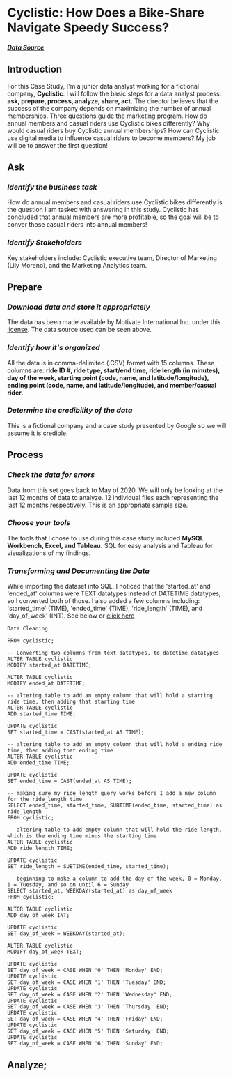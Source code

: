 # Cyclistic: How Does a Bike-Share Navigate Speedy Success?
#### ***[Data Source](https://divvy-tripdata.s3.amazonaws.com/index.html)***

## **Introduction**
For this Case Study, I'm a junior data analyst working for a fictional company, **Cyclistic**. I will follow the basic steps for a data analyst process: **ask, prepare, process, analyze, share, act.** The director believes that the success of the company depends on maximizing the number of annual memberships. Three questions guide the marketing program. How do annual members and casual riders use Cyclistic bikes differently? Why would casual riders buy Cyclistic annual memberships? How can Cyclistic use digital media to influence casual riders to become members? My job will be to answer the first question!

## **Ask**
### ***Identify the business task***
How do annual members and casual riders use Cyclistic bikes differently is the question I am tasked with answering in this study. Cyclistic has concluded that annual members are more profitable, so the goal will be to conver those casual riders into annual members!

### ***Identify Stakeholders***
Key stakeholders include: Cyclistic executive team, Director of Marketing (Lily Moreno), and the Marketing Analytics team.

## **Prepare**
### ***Download data and store it appropriately***
The data has been made available by Motivate International Inc. under this [license](https://ride.divvybikes.com/data-license-agreement). The data source used can be seen above.

### ***Identify how it's organized***
All the data is in comma-delimited (.CSV) format with 15 columns. These columns are: **ride ID #, ride type, start/end time, ride length (in minutes), day of the week, starting point (code, name, and latitude/longitude), ending point (code, name, and latitude/longitude), and member/casual rider**.

### ***Determine the credibility of the data***
This is a fictional company and a case study presented by Google so we will assume it is credible.

## Process
### ***Check the data for errors***
Data from this set goes back to May of 2020. We will only be looking at the last 12 months of data to analyze. 12 individual files each representing the last 12 months respectively. This is an appropriate sample size.

### ***Choose your tools***
The tools that I chose to use during this case study included **MySQL Workbench, Excel, and Tableau.** SQL for easy analysis and Tableau for visualizations of my findings.

### ***Transforming and Documenting the Data***
While importing the dataset into SQL, I noticed that the 'started_at' and 'ended_at' columns were TEXT datatypes instead of DATETIME datatypes, so I converted both of those. I also added a few columns including: 'started_time' (TIME), 'ended_time' (TIME), 'ride_length' (TIME), and 'day_of_week' (INT). See below or [click here](https://github.com/JustinLindsey/Cyclistic-Case-Study/blob/main/CLEANcyclistic.sql)

`Data Cleaning`

```SELECT *
FROM cyclistic;

-- Converting two columns from text datatypes, to datetime datatypes
ALTER TABLE cyclistic
MODIFY started_at DATETIME;

ALTER TABLE cyclistic
MODIFY ended_at DATETIME;

-- altering table to add an empty column that will hold a starting ride time, then adding that starting time
ALTER TABLE cyclistic
ADD started_time TIME;

UPDATE cyclistic
SET started_time = CAST(started_at AS TIME);

-- altering table to add an empty column that will hold a ending ride time, then adding that ending time
ALTER TABLE cyclistic
ADD ended_time TIME;

UPDATE cyclistic
SET ended_time = CAST(ended_at AS TIME);

-- making sure my ride_length query works before I add a new column for the ride_length time
SELECT ended_time, started_time, SUBTIME(ended_time, started_time) as ride_length
FROM cyclistic;

-- altering table to add empty column that will hold the ride length, which is the ending time minus the starting time
ALTER TABLE cyclistic
ADD ride_length TIME;

UPDATE cyclistic
SET ride_length = SUBTIME(ended_time, started_time);

-- beginning to make a column to add the day of the week, 0 = Monday, 1 = Tuesday, and so on until 6 = Sunday
SELECT started_at, WEEKDAY(started_at) as day_of_week
FROM cyclistic;

ALTER TABLE cyclistic
ADD day_of_week INT;

UPDATE cyclistic
SET day_of_week = WEEKDAY(started_at);

ALTER TABLE cyclistic
MODIFY day_of_week TEXT;

UPDATE cyclistic
SET day_of_week = CASE WHEN '0' THEN 'Monday' END;
UPDATE cyclistic
SET day_of_week = CASE WHEN '1' THEN 'Tuesday' END;
UPDATE cyclistic
SET day_of_week = CASE WHEN '2' THEN 'Wednesday' END;
UPDATE cyclistic
SET day_of_week = CASE WHEN '3' THEN 'Thursday' END;
UPDATE cyclistic
SET day_of_week = CASE WHEN '4' THEN 'Friday' END;
UPDATE cyclistic
SET day_of_week = CASE WHEN '5' THEN 'Saturday' END;
UPDATE cyclistic
SET day_of_week = CASE WHEN '6' THEN 'Sunday' END;
```
## Analyze;





